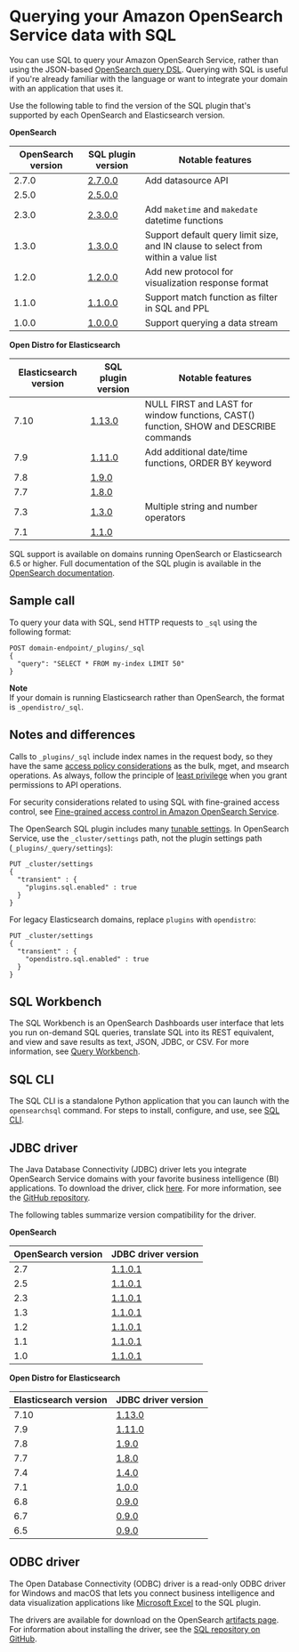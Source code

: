 # Querying your Amazon OpenSearch Service data with SQL<a name="sql-support"></a>

You can use SQL to query your Amazon OpenSearch Service, rather than using the JSON\-based [OpenSearch query DSL](https://opensearch.org/docs/opensearch/query-dsl/full-text/)\. Querying with SQL is useful if you're already familiar with the language or want to integrate your domain with an application that uses it\.

Use the following table to find the version of the SQL plugin that's supported by each OpenSearch and Elasticsearch version\.


**OpenSearch**  

| OpenSearch version | SQL plugin version | Notable features | 
| --- | --- | --- | 
| 2\.7\.0 | [2\.7\.0\.0](https://github.com/opensearch-project/sql/releases/tag/2.7.0.0) |  Add datasource API  | 
| 2\.5\.0 | [2\.5\.0\.0](https://github.com/opensearch-project/sql/releases/tag/2.5.0.0) |    | 
| 2\.3\.0 | [2\.3\.0\.0](https://github.com/opensearch-project/sql/releases/tag/2.3.0.0) |  Add `maketime` and `makedate` datetime functions  | 
| 1\.3\.0 | [1\.3\.0\.0](https://github.com/opensearch-project/sql/releases/tag/1.3.0.0) |  Support default query limit size, and IN clause to select from within a value list  | 
| 1\.2\.0 | [1\.2\.0\.0](https://github.com/opensearch-project/sql/releases/tag/1.2.0.0) |  Add new protocol for visualization response format  | 
|  1\.1\.0  | [1\.1\.0\.0](https://github.com/opensearch-project/sql/releases/tag/1.1.0.0) |  Support match function as filter in SQL and PPL  | 
| 1\.0\.0 | [1\.0\.0\.0](https://github.com/opensearch-project/sql/releases/tag/1.0.0.0) | Support querying a data stream | 


**Open Distro for Elasticsearch**  

| Elasticsearch version | SQL plugin version | Notable features | 
| --- | --- | --- | 
| 7\.10 | [1\.13\.0](https://github.com/opendistro-for-elasticsearch/sql/releases/tag/v1.13.0.0) | NULL FIRST and LAST for window functions, CAST\(\) function, SHOW and DESCRIBE commands | 
| 7\.9 | [1\.11\.0](https://github.com/opendistro-for-elasticsearch/sql/releases/tag/v1.11.0.0) | Add additional date/time functions, ORDER BY keyword | 
| 7\.8 | [1\.9\.0](https://github.com/opendistro-for-elasticsearch/sql/releases/tag/v1.9.0.0) |  | 
| 7\.7 | [1\.8\.0](https://github.com/opendistro-for-elasticsearch/sql/releases/tag/v1.8.0.0) |  | 
|  7\.3  | [1\.3\.0](https://github.com/opendistro-for-elasticsearch/sql/releases/tag/v1.3.0.0) | Multiple string and number operators | 
| 7\.1 | [1\.1\.0](https://github.com/opendistro-for-elasticsearch/sql/releases/tag/v1.1.0.0) |  | 

SQL support is available on domains running OpenSearch or Elasticsearch 6\.5 or higher\. Full documentation of the SQL plugin is available in the [OpenSearch documentation](https://opensearch.org/docs/search-plugins/sql/index/)\.

## Sample call<a name="sql-sample"></a>

To query your data with SQL, send HTTP requests to `_sql` using the following format:

```
POST domain-endpoint/_plugins/_sql
{
  "query": "SELECT * FROM my-index LIMIT 50"
}
```

**Note**  
If your domain is running Elasticsearch rather than OpenSearch, the format is `_opendistro/_sql`\.

## Notes and differences<a name="sql-diff"></a>

Calls to `_plugins/_sql` include index names in the request body, so they have the same [access policy considerations](ac.md#ac-advanced) as the bulk, mget, and msearch operations\. As always, follow the principle of [least privilege](https://docs.aws.amazon.com/IAM/latest/UserGuide/best-practices.html#grant-least-privilege) when you grant permissions to API operations\.

For security considerations related to using SQL with fine\-grained access control, see [Fine\-grained access control in Amazon OpenSearch Service](fgac.md)\.

The OpenSearch SQL plugin includes many [tunable settings](https://opensearch.org/docs/search-plugins/sql/settings/)\. In OpenSearch Service, use the `_cluster/settings` path, not the plugin settings path \(`_plugins/_query/settings`\):

```
PUT _cluster/settings
{
  "transient" : {
    "plugins.sql.enabled" : true
  }
}
```

For legacy Elasticsearch domains, replace `plugins` with `opendistro`:

```
PUT _cluster/settings
{
  "transient" : {
    "opendistro.sql.enabled" : true
  }
}
```

## SQL Workbench<a name="workbench"></a>

The SQL Workbench is an OpenSearch Dashboards user interface that lets you run on\-demand SQL queries, translate SQL into its REST equivalent, and view and save results as text, JSON, JDBC, or CSV\. For more information, see [Query Workbench](https://opensearch.org/docs/search-plugins/sql/workbench/)\.

## SQL CLI<a name="cli"></a>

The SQL CLI is a standalone Python application that you can launch with the `opensearchsql` command\. For steps to install, configure, and use, see [SQL CLI](https://opensearch.org/docs/search-plugins/sql/cli/)\.

## JDBC driver<a name="jdbc-driver"></a>

The Java Database Connectivity \(JDBC\) driver lets you integrate OpenSearch Service domains with your favorite business intelligence \(BI\) applications\. To download the driver, click [here](https://artifacts.opensearch.org/opensearch-clients/jdbc/opensearch-sql-jdbc-1.1.0.1.jar)\. For more information, see the [GitHub repository](https://github.com/opensearch-project/sql-jdbc)\.

The following tables summarize version compatibility for the driver\.


**OpenSearch**  

| OpenSearch version | JDBC driver version | 
| --- | --- | 
| 2\.7 | [1\.1\.0\.1](https://artifacts.opensearch.org/opensearch-clients/jdbc/opensearch-sql-jdbc-1.1.0.1.jar) | 
| 2\.5 | [1\.1\.0\.1](https://artifacts.opensearch.org/opensearch-clients/jdbc/opensearch-sql-jdbc-1.1.0.1.jar) | 
| 2\.3 | [1\.1\.0\.1](https://artifacts.opensearch.org/opensearch-clients/jdbc/opensearch-sql-jdbc-1.1.0.1.jar) | 
| 1\.3 | [1\.1\.0\.1](https://artifacts.opensearch.org/opensearch-clients/jdbc/opensearch-sql-jdbc-1.1.0.1.jar) | 
| 1\.2 | [1\.1\.0\.1](https://artifacts.opensearch.org/opensearch-clients/jdbc/opensearch-sql-jdbc-1.1.0.1.jar) | 
| 1\.1 | [1\.1\.0\.1](https://artifacts.opensearch.org/opensearch-clients/jdbc/opensearch-sql-jdbc-1.1.0.1.jar) | 
| 1\.0 | [1\.1\.0\.1](https://artifacts.opensearch.org/opensearch-clients/jdbc/opensearch-sql-jdbc-1.1.0.1.jar) | 


**Open Distro for Elasticsearch**  

| Elasticsearch version | JDBC driver version | 
| --- | --- | 
| 7\.10 | [1\.13\.0](https://d3g5vo6xdbdb9a.cloudfront.net/downloads/elasticsearch-clients/opendistro-sql-jdbc/opendistro-sql-jdbc-1.13.0.0.jar) | 
| 7\.9 | [1\.11\.0](https://d3g5vo6xdbdb9a.cloudfront.net/downloads/elasticsearch-clients/opendistro-sql-jdbc/opendistro-sql-jdbc-1.11.0.0.jar) | 
| 7\.8 | [1\.9\.0](https://d3g5vo6xdbdb9a.cloudfront.net/downloads/elasticsearch-clients/opendistro-sql-jdbc/opendistro-sql-jdbc-1.9.0.0.jar) | 
| 7\.7 | [1\.8\.0](https://d3g5vo6xdbdb9a.cloudfront.net/downloads/elasticsearch-clients/opendistro-sql-jdbc/opendistro-sql-jdbc-1.8.0.0.jar) | 
| 7\.4 | [1\.4\.0](https://d3g5vo6xdbdb9a.cloudfront.net/downloads/elasticsearch-clients/opendistro-sql-jdbc/opendistro-sql-jdbc-1.4.0.0.jar) | 
| 7\.1 | [1\.0\.0](https://d3g5vo6xdbdb9a.cloudfront.net/downloads/elasticsearch-clients/opendistro-sql-jdbc/opendistro-sql-jdbc-1.0.0.0.jar) | 
| 6\.8 | [0\.9\.0](https://d3g5vo6xdbdb9a.cloudfront.net/downloads/elasticsearch-clients/opendistro-sql-jdbc/opendistro-sql-jdbc-0.9.0.0.jar) | 
| 6\.7 | [0\.9\.0](https://d3g5vo6xdbdb9a.cloudfront.net/downloads/elasticsearch-clients/opendistro-sql-jdbc/opendistro-sql-jdbc-0.9.0.0.jar) | 
| 6\.5 | [0\.9\.0](https://d3g5vo6xdbdb9a.cloudfront.net/downloads/elasticsearch-clients/opendistro-sql-jdbc/opendistro-sql-jdbc-0.9.0.0.jar) | 

## ODBC driver<a name="odbc"></a>

The Open Database Connectivity \(ODBC\) driver is a read\-only ODBC driver for Windows and macOS that lets you connect business intelligence and data visualization applications like [Microsoft Excel](https://github.com/opensearch-project/sql-odbc/blob/main/docs/user/microsoft_excel_support.md) to the SQL plugin\.

The drivers are available for download on the OpenSearch [artifacts page](https://opensearch.org/artifacts/)\. For information about installing the driver, see the [SQL repository on GitHub](https://github.com/opensearch-project/sql-odbc)\.